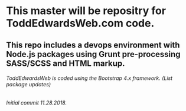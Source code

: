 # This master will be repositry for ToddEdwardsWeb.com code.

## This repo includes a devops environment with Node.js packages using Grunt pre-processing SASS/SCSS and HTML markup.

###### ToddEdwardsWeb is coded using the Bootstrap 4.x framework. (List package updates)
###### Initial commit 11.28.2018.


